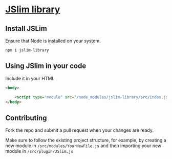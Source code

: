 ﻿# [JSlim library](https://www.jslim.org/)

## Install JSLim

Ensure that Node is installed on your system.

`npm i jslim-library`

## Using JSlim in your code

Include it in your HTML

```html
<body>

    <script type="module" src="/node_modules/jslim-library/src/index.js"></script>
</body>
```

## Contributing

Fork the repo and submit a pull request when your changes are ready.

Make sure to follow the existing project structure, for example, by creating a new module in `/src/modules/YourNewFile.js` and then importing your new module in `/src/plugin/JSlim.js`
